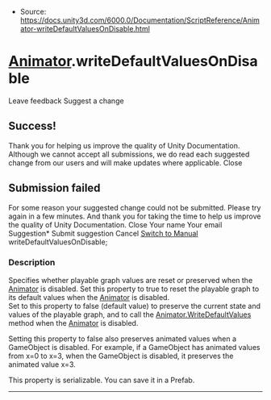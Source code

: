 * Source: https://docs.unity3d.com/6000.0/Documentation/ScriptReference/Animator-writeDefaultValuesOnDisable.html

#  [Animator](https://docs.unity3d.com/6000.0/Documentation/ScriptReference/Animator.html).writeDefaultValuesOnDisable
Leave feedback
Suggest a change
## Success!
Thank you for helping us improve the quality of Unity Documentation. Although we cannot accept all submissions, we do read each suggested change from our users and will make updates where applicable.
Close
## Submission failed
For some reason your suggested change could not be submitted. Please <a>try again</a> in a few minutes. And thank you for taking the time to help us improve the quality of Unity Documentation.
Close
Your name Your email Suggestion* Submit suggestion
Cancel
[Switch to Manual](https://docs.unity3d.com/6000.0/Documentation/Manual/class-Animator.html "Go to Animator Component in the Manual")
writeDefaultValuesOnDisable; 
### Description
Specifies whether playable graph values are reset or preserved when the [Animator](https://docs.unity3d.com/6000.0/Documentation/ScriptReference/Animator.html) is disabled.
Set this property to true to reset the playable graph to its default values when the [Animator](https://docs.unity3d.com/6000.0/Documentation/ScriptReference/Animator.html) is disabled.  
Set to this property to false (default value) to preserve the current state and values of the playable graph, and to call the [Animator.WriteDefaultValues](https://docs.unity3d.com/6000.0/Documentation/ScriptReference/Animator.WriteDefaultValues.html) method when the [Animator](https://docs.unity3d.com/6000.0/Documentation/ScriptReference/Animator.html) is disabled.  
  
  
Setting this property to false also preserves animated values when a GameObject is disabled. For example, if a GameObject has animated values from x=0 to x=3, when the GameObject is disabled, it preserves the animated value x=3.  
  
  
This property is serializable. You can save it in a Prefab.
* * *
